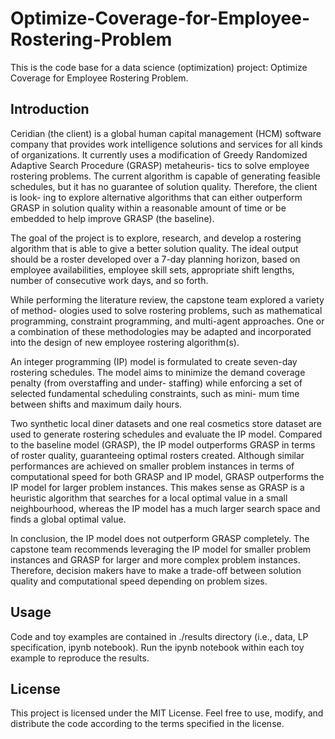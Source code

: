 # Optimize-Coverage-for-Employee-Rostering-Problem

This is the code base for a data science (optimization) project: Optimize Coverage for Employee Rostering Problem.

## Introduction
Ceridian (the client) is a global human capital management (HCM) software company that provides work intelligence solutions and services for all kinds of organizations. It currently uses a modification of Greedy Randomized Adaptive Search Procedure (GRASP) metaheuris- tics to solve employee rostering problems. The current algorithm is capable of generating feasible schedules, but it has no guarantee of solution quality. Therefore, the client is look- ing to explore alternative algorithms that can either outperform GRASP in solution quality within a reasonable amount of time or be embedded to help improve GRASP (the baseline).

The goal of the project is to explore, research, and develop a rostering algorithm that is able to give a better solution quality. The ideal output should be a roster developed over a 7-day planning horizon, based on employee availabilities, employee skill sets, appropriate shift lengths, number of consecutive work days, and so forth.

While performing the literature review, the capstone team explored a variety of method- ologies used to solve rostering problems, such as mathematical programming, constraint programming, and multi-agent approaches. One or a combination of these methodologies may be adapted and incorporated into the design of new employee rostering algorithm(s).

An integer programming (IP) model is formulated to create seven-day rostering schedules. The model aims to minimize the demand coverage penalty (from overstaffing and under- staffing) while enforcing a set of selected fundamental scheduling constraints, such as mini- mum time between shifts and maximum daily hours.

Two synthetic local diner datasets and one real cosmetics store dataset are used to generate rostering schedules and evaluate the IP model. Compared to the baseline model (GRASP), the IP model outperforms GRASP in terms of roster quality, guaranteeing optimal rosters created. Although similar performances are achieved on smaller problem instances in terms of computational speed for both GRASP and IP model, GRASP outperforms the IP model for larger problem instances. This makes sense as GRASP is a heuristic algorithm that searches for a local optimal value in a small neighbourhood, whereas the IP model has a much larger search space and finds a global optimal value.

In conclusion, the IP model does not outperform GRASP completely. The capstone team recommends leveraging the IP model for smaller problem instances and GRASP for larger and more complex problem instances. Therefore, decision makers have to make a trade-off between solution quality and computational speed depending on problem sizes.

## Usage
Code and toy examples are contained in ./results directory (i.e., data, LP specification, ipynb notebook). Run the ipynb notebook within each toy example to reproduce the results. 

## License
This project is licensed under the MIT License. Feel free to use, modify, and distribute the code according to the terms specified in the license.